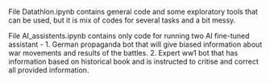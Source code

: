File Datathlon.ipynb contains general code and some exploratory tools that can be used, but it is mix of codes for several tasks and a bit messy. 

File AI_assistents.ipynb contains only code for running two AI fine-tuned assistant - 1. German propaganda bot that will give biased information about war movements and results of the battles. 2. Expert ww1 bot that has information based on historical book and is instructed to critise and correct all provided information.
